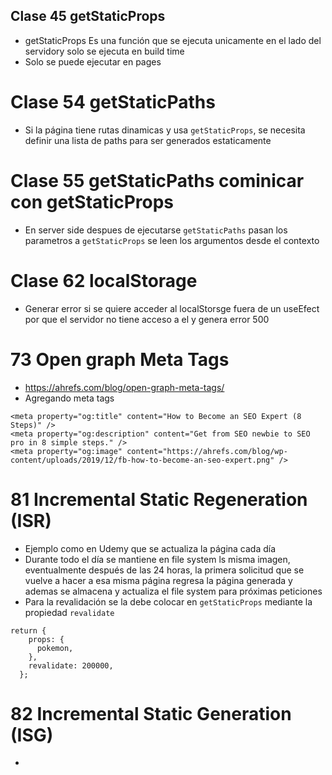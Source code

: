 ## Clase 45 getStaticProps

- getStaticProps Es una función que se ejecuta unicamente en el lado del servidory solo se ejecuta en build time
- Solo se puede ejecutar en pages

# Clase 54 getStaticPaths
- Si la página tiene rutas dinamicas y usa `getStaticProps`, se necesita definir una lista de paths para ser generados estaticamente

# Clase 55 getStaticPaths cominicar con getStaticProps
- En server side despues de ejecutarse `getStaticPaths` pasan los parametros a `getStaticProps` se leen los argumentos desde el contexto

# Clase 62 localStorage
- Generar error si se quiere acceder al localStorsge fuera de un useEfect por que el servidor no tiene acceso a el y genera error 500

# 73 Open graph Meta Tags
- https://ahrefs.com/blog/open-graph-meta-tags/
- Agregando meta tags
```
<meta property="og:title" content="How to Become an SEO Expert (8 Steps)" />
<meta property="og:description" content="Get from SEO newbie to SEO pro in 8 simple steps." />
<meta property="og:image" content="https://ahrefs.com/blog/wp-content/uploads/2019/12/fb-how-to-become-an-seo-expert.png" />
```

# 81 Incremental Static Regeneration (ISR)
- Ejemplo como en Udemy que se actualiza la página cada día
- Durante todo el día se mantiene en file system ls misma imagen, eventualmente después de las 24 horas, la primera solicitud que se vuelve a hacer a esa misma página regresa la página generada y ademas se almacena  y actualiza el file system para próximas peticiones
- Para la revalidación se la debe colocar en `getStaticProps` mediante la propiedad `revalidate`
```
return {
    props: {
      pokemon,
    },
    revalidate: 200000,
  };
```

# 82 Incremental Static Generation (ISG)
-